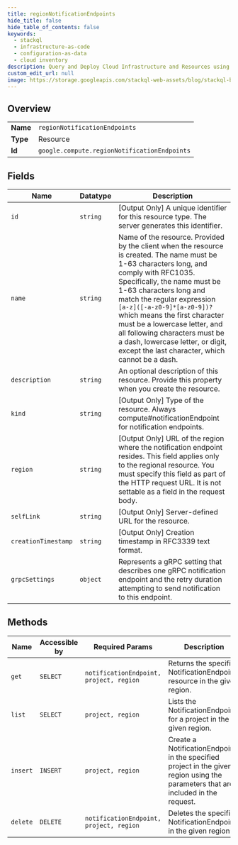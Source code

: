 ```yaml
---
title: regionNotificationEndpoints
hide_title: false
hide_table_of_contents: false
keywords:
  - stackql
  - infrastructure-as-code
  - configuration-as-data
  - cloud inventory
description: Query and Deploy Cloud Infrastructure and Resources using SQL
custom_edit_url: null
image: https://storage.googleapis.com/stackql-web-assets/blog/stackql-blog-post-featured-image.png
---
```

  
    

## Overview
<table><tbody>
<tr><td><b>Name</b></td><td><code>regionNotificationEndpoints</code></td></tr>
<tr><td><b>Type</b></td><td>Resource</td></tr>
<tr><td><b>Id</b></td><td><code>google.compute.regionNotificationEndpoints</code></td></tr>
</tbody></table>

## Fields
| Name | Datatype | Description |
| ---- | -------- | ----------- |
| `id` | `string` | [Output Only] A unique identifier for this resource type. The server generates this identifier. |
| `name` | `string` | Name of the resource. Provided by the client when the resource is created. The name must be 1-63 characters long, and comply with RFC1035. Specifically, the name must be 1-63 characters long and match the regular expression `[a-z]([-a-z0-9]*[a-z0-9])?` which means the first character must be a lowercase letter, and all following characters must be a dash, lowercase letter, or digit, except the last character, which cannot be a dash. |
| `description` | `string` | An optional description of this resource. Provide this property when you create the resource. |
| `kind` | `string` | [Output Only] Type of the resource. Always compute#notificationEndpoint for notification endpoints. |
| `region` | `string` | [Output Only] URL of the region where the notification endpoint resides. This field applies only to the regional resource. You must specify this field as part of the HTTP request URL. It is not settable as a field in the request body. |
| `selfLink` | `string` | [Output Only] Server-defined URL for the resource. |
| `creationTimestamp` | `string` | [Output Only] Creation timestamp in RFC3339 text format. |
| `grpcSettings` | `object` | Represents a gRPC setting that describes one gRPC notification endpoint and the retry duration attempting to send notification to this endpoint. |
## Methods
| Name | Accessible by | Required Params | Description |
| ---- | ------------- | --------------- | ----------- |
| `get` | `SELECT` | `notificationEndpoint, project, region` | Returns the specified NotificationEndpoint resource in the given region. |
| `list` | `SELECT` | `project, region` | Lists the NotificationEndpoints for a project in the given region. |
| `insert` | `INSERT` | `project, region` | Create a NotificationEndpoint in the specified project in the given region using the parameters that are included in the request. |
| `delete` | `DELETE` | `notificationEndpoint, project, region` | Deletes the specified NotificationEndpoint in the given region |
